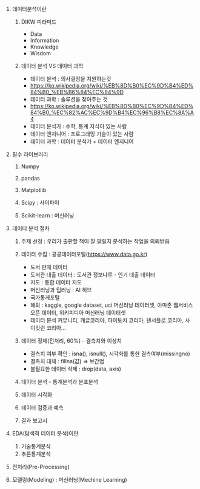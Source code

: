 1. 데이터분석이란
   1) DIKW 피라미드
      - Data
      - Information
      - Knowledge
      - Wisdom
        
   2) 데이터 분석 VS 데이터 과학
      - 데이터 분석 : 의사결정을 지원하는것
      - https://ko.wikipedia.org/wiki/%EB%8D%B0%EC%9D%B4%ED%84%B0_%EB%B6%84%EC%84%9D
      - 데이터 과학 : 솔루션을 찾아주는 것
      - https://ko.wikipedia.org/wiki/%EB%8D%B0%EC%9D%B4%ED%84%B0_%EC%82%AC%EC%9D%B4%EC%96%B8%EC%8A%A4
      - 데이터 분석가 : 수학, 통계 지식이 있는 사람
      - 데이터 엔지니어 :  프로그래밍 기술이 있는 사람
      - 데이터 과학 : 데이터 분석가 + 데이터 엔지니어
        
2. 필수 라이브러리
   1) Numpy
   2) pandas
   3) Matplotlib
   4) Scipy : 사이파이
      
   5) Scikit-learn : 머신러닝
      
3. 데이터 분석 절차
   1) 주제 선정 : 우리가 출판할 책이 잘 팔릴지 분석하는 작업을 의뢰받음
   2) 데이터 수집 : 공공데이터포털(https://www.data.go.kr)
      - 도서 판매 데이터
      - 도서관 대출 데이터 : 도서관 정보나루 - 인기 대출 데이터
      - 지도 : 통합 데이터 지도
      - 머신러닝과 딥러닝 : AI 허브
      - 국가통게포털
      - 해외 : kaggle, google dataset, uci 머신러닝 데이터셋, 아마존 웹서비스 오픈 데이터, 위키피디아 머신러닝 데이터셋
      - 데이터 분석 커뮤니티, 캐글코리아, 파이토치 코리아, 텐서플로 코리아, 사이킷런 코리아...
        
   3) 데이터 정제(전처리, 60%) - 결측치와 이상치
      - 결측치 여부 확인 : isna(), isnull(), 시각화를 통한 결측여부(missingno)
      - 결측치 대체 : fillna(값) => 보간법
      - 불필요한 데이터 삭제 : drop(data, axis)
        
   4) 데이터 분석 - 통계분석과 분포분석
   5) 데이터 시각화
   6) 데이터 검증과 예측
   7) 결과 보고서
      
5. EDA(탐색적 데이터 분석)이란
   1) 기술통계분석
   2) 추론통계분석
6. 전처리(Pre-Processing)
7. 모델링(Modeling) : 머신러닝(Mechine Learning)
